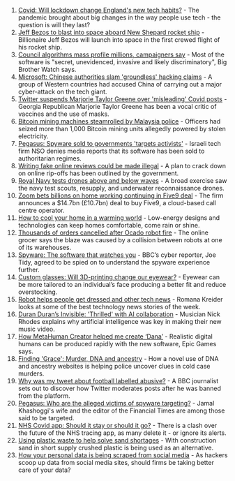 1. [Covid: Will lockdown change England's new tech habits?](https://www.bbc.co.uk/news/technology-57890005) - The pandemic brought about big changes in the way people use tech - the question is will they last?
2. [Jeff Bezos to blast into space aboard New Shepard rocket ship](https://www.bbc.co.uk/news/science-environment-57849364) - Billionaire Jeff Bezos will launch into space in the first crewed flight of his rocket ship.
3. [Council algorithms mass profile millions, campaigners say](https://www.bbc.co.uk/news/uk-57869647) - Most of the software is "secret, unevidenced, invasive and likely discriminatory", Big Brother Watch says.
4. [Microsoft: Chinese authorities slam 'groundless' hacking claims](https://www.bbc.co.uk/news/world-asia-china-57898147) - A group of Western countries had accused China of carrying out a major cyber-attack on the tech giant.
5. [Twitter suspends Marjorie Taylor Greene over 'misleading' Covid posts](https://www.bbc.co.uk/news/world-us-canada-57897401) - Georgia Republican Marjorie Taylor Greene has been a vocal critic of vaccines and the use of masks.
6. [Bitcoin mining machines steamrolled by Malaysia police](https://www.bbc.co.uk/news/business-57897444) - Officers had seized more than 1,000 Bitcoin mining units allegedly powered by stolen electricity.
7. [Pegasus: Spyware sold to governments 'targets activists'](https://www.bbc.co.uk/news/technology-57881364) - Israeli tech firm NSO denies media reports that its software has been sold to authoritarian regimes.
8. [Writing fake online reviews could be made illegal](https://www.bbc.co.uk/news/business-57887035) - A plan to crack down on online rip-offs has been outlined by the government.
9. [Royal Navy tests drones above and below waves](https://www.bbc.co.uk/news/technology-57890066) - A broad exercise saw the navy test scouts, resupply, and underwater reconnaissance drones.
10. [Zoom bets billions on home working continuing in Five9 deal](https://www.bbc.co.uk/news/business-57893155) - The firm announces a $14.7bn (£10.7bn) deal to buy Five9, a cloud-based call centre operator.
11. [How to cool your home in a warming world](https://www.bbc.co.uk/news/technology-57467776) - Low-energy designs and technologies can keep homes comfortable, come rain or shine.
12. [Thousands of orders cancelled after Ocado robot fire](https://www.bbc.co.uk/news/business-57883332) - The online grocer says the blaze was caused by a collision between robots at one of its warehouses.
13. [Spyware: The software that watches you](https://www.bbc.co.uk/news/technology-57894917) - BBC’s cyber reporter, Joe Tidy, agreed to be spied on to understand the spyware experience further.
14. [Custom glasses: Will 3D-printing change our eyewear?](https://www.bbc.co.uk/news/technology-57817901) - Eyewear can be more tailored to an individual’s face producing a better fit and reduce overstocking.
15. [Robot helps people get dressed and other tech news](https://www.bbc.co.uk/news/technology-57862434) - Romana Kreider looks at some of the best technology news stories of the week.
16. [Duran Duran’s Invisible: 'Thrilled' with AI collaboration](https://www.bbc.co.uk/news/technology-57737384) - Musician Nick Rhodes explains why artificial intelligence was key in making their new music video.
17. [How MetaHuman Creator helped me create ‘Dana’](https://www.bbc.co.uk/news/technology-57569224) - Realistic digital humans can be produced rapidly with the new software, Epic Games says.
18. [Finding 'Grace': Murder, DNA and ancestry](https://www.bbc.co.uk/news/technology-57801794) - How a novel use of DNA and ancestry websites is helping police uncover clues in cold case murders.
19. [Why was my tweet about football labelled abusive?](https://www.bbc.co.uk/news/technology-57836409) - A BBC journalist sets out to discover how Twitter moderates posts after he was banned from the platform.
20. [Pegasus: Who are the alleged victims of spyware targeting?](https://www.bbc.co.uk/news/world-57891506) - Jamal Khashoggi's wife and the editor of the Financial Times are among those said to be targeted.
21. [NHS Covid app: Should it stay or should it go?](https://www.bbc.co.uk/news/technology-57836325) - There is a clash over the future of the NHS tracing app, as many delete it - or ignore its alerts.
22. [Using plastic waste to help solve sand shortages](https://www.bbc.co.uk/news/business-57832425) - With construction sand in short supply crushed plastic is being used as an alternative.
23. [How your personal data is being scraped from social media](https://www.bbc.co.uk/news/business-57841239) - As hackers scoop up data from social media sites, should firms be taking better care of your data?
